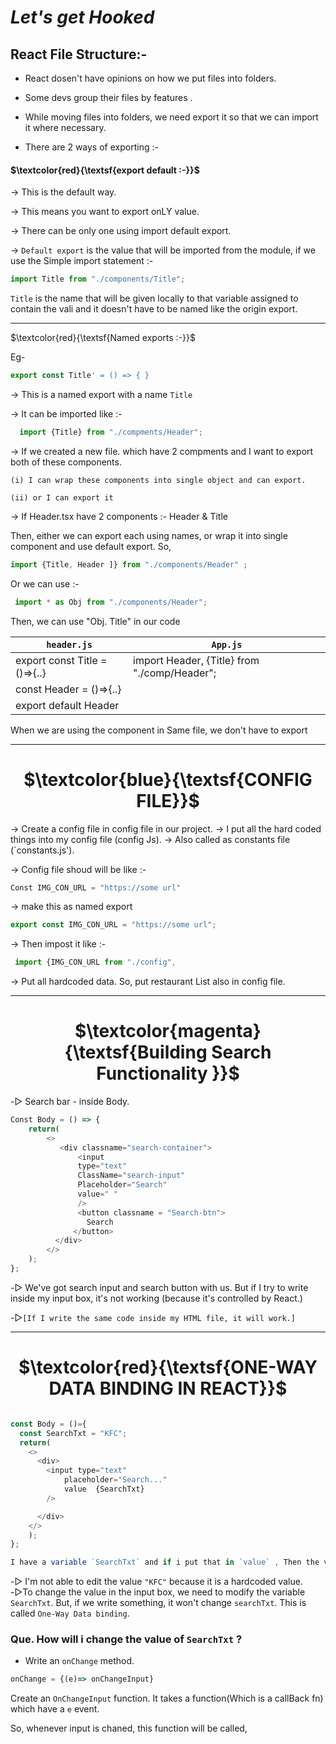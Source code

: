 # _Let's get Hooked_

## React File Structure:- 

* React dosen't have opinions on how we put files into folders.

* Some devs group their files by features .

* While moving files into folders, we need export it so that we can import it where necessary. 

* There are 2 ways of exporting :-

#### $\textcolor{red}{\textsf{export default :-}}$

→ This is the default way.

 → This means you want to export onLY value.

→ There can be only one using import default export.
	
→ `Default export` is the value that will be imported from the module, if we use the Simple import statement :-

```js
import Title from "./components/Title";
```

`Title` is the name that will be given locally to that variable assigned to contain the vali and it doesn't have to be named like the origin export.

---
$\textcolor{red}{\textsf{Named exports :-}}$

Eg- 
```js
export const Title' = () => { }
```
→ This is a named export with a name `Title`

→ It can be imported like :-
  ```js
	import {Title} from "./compments/Header";
```
    
  → If we created a new file. which have 2 compments and I want to export both of these components.

```(i) I can wrap these components into single object and can export.```

```(ii) or I can export it ```

→ If Header.tsx have 2 components :- 
		Header & Title 

  Then, either we can export each using names, or wrap it into single component and use default export. So, 
 ```js
 import {Title, Header ]} from "./components/Header" ;
 ```
  Or we can use :- 
  ```js
   import * as Obj from "./components/Header";
  ```
  Then, we can use
   "Obj. Title" in our code

  |  `header.js`  |  `App.js` |
  |---------------|--------------|
  | export const Title =()=>{..} | import Header, {Title} from "./comp/Header"; |
  | const Header = ()=>{..} 
  export default Header  | 


  When we are using the component in Same file, we don't have to export

---

<h1 align="center">$\textcolor{blue}{\textsf{CONFIG FILE}}$ </h1>

→ Create a config file in config file in our project. 
→ I put all the hard coded things into my
config file (config Js).
→ Also called as constants file (`constants.js').

→ Config file shoud will be like :-
```js
Const IMG_CON_URL = "https://some url"
```

→ make this as named export 
```js
export const IMG_CON_URL = "https://some url";
```
→ Then impost it like :-
```js 
 import {IMG_CON_URL from "./config",
```
→ Put all hardcoded data. So, put restaurant List also in config file.

---

<h1 align="center">$\textcolor{magenta}{\textsf{Building Search Functionality }}$</h1>


-▷ Search bar - inside Body. 
```js
Const Body = () => {
	return(
        <>
           <div classname="search-container">
               <input
               type="text"
               ClassName="search-input"
               Placeholder="Search"
               value=" "
               />
               <button classname = "Search-btn">
                 Search
              </button>
          </div>
        </>
    );
};

```

-▷ We've got search input and search button with us. But if I try to write inside my input box, it's not working (because it's controlled by React.)

-▷```[If I write the same code inside my HTML file, it will work.]```

---

<h1 align="center">$\textcolor{red}{\textsf{ONE-WAY DATA BINDING IN REACT}}$ </h1>

```js

const Body = ()={
  const SearchTxt = "KFC";
  return(
    <>
      <div>
        <input type="text"
            placeholder="Search..."
            value  {SearchTxt}
        />

      </div>
    </>
    );
};

I have a variable `SearchTxt` and if i put that in `value` , Then the value "KFC"  will go inside my input box.
```
-▷ I'm not able to edit the value `"KFC"` because it is a hardcoded value.
-▷To change the value in the input box, we need to modify the variable `SearchTxt`.
But, if we write something, it won't change `searchTxt`.
This is called `One-Way Data binding`.

### Que. How will i change the value of `SearchTxt` ?

* Write an `onChange` method.

```js 
onChange = {(e)=> onChangeInput}
```
Create an `OnChangeInput` function. It takes a function(Which is a callBack fn) which have a `e` event.

So, whenever input is chaned, this function will be called,



